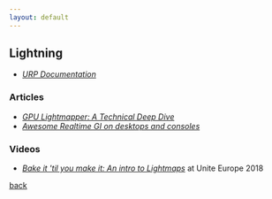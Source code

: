 ```yaml
---
layout: default
---
```


## Lightning

* _[URP Documentation](https://docs.unity3d.com/Packages/com.unity.render-pipelines.universal@7.1/manual/index.html)_

### Articles

* _[GPU Lightmapper: A Technical Deep Dive](https://blogs.unity3d.com/2019/05/20/gpu-lightmapper-a-technical-deep-dive/)_
* _[Awesome Realtime GI on desktops and consoles](https://blogs.unity3d.com/2015/11/05/awesome-realtime-gi-on-desktops-and-consoles/)_

### Videos

* _[Bake it 'til you make it: An intro to Lightmaps](https://www.youtube.com/watch?v=u5RTVMBWabg)_ at Unite Europe 2018

[back](../)
